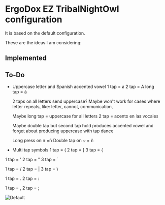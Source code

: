 # ErgoDox EZ TribalNightOwl configuration

It is based on the default configuration.

These are the ideas I am considering:

## Implemented

## To-Do

* Uppercase letter and Spanish accented vowel
  1 tap = a
  2 tap = A
  long tap = á

  2 taps on all letters send uppercase?  Maybe won't work for cases where letter repeats, like:  letter, cannot, communication, 

  Maybe long tap = uppercase for all letters
  2 tap = acento en las vocales

  Maybe double tap but second tap hold produces accented vowel and forget about producing uppercase with tap dance

  Long press on n =ñ
  Double tap on ~ = ñ



* Multi tap symbols
1 tap = (
2 tap = [
3 tap = {

1 tap = '
2 tap = "
3 tap = `

1 tap = /
2 tap = |
3 tap = \

1 tap = .
2 tap = :

1 tap = ,
2 tap = ;


![Default](https://i.imgur.com/Be53jH7.png)